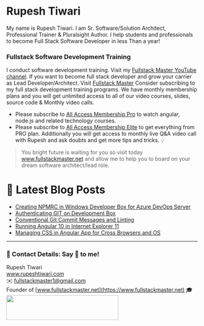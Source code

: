 # Rupesh Tiwari

My name is Rupesh Tiwari. I am Sr. Software/Solution Architect, Professional Trainer & Pluralsight Author. I help students and professionals to become Full Stack Software Developer in less Than a year!

### Fullstack Software Development Training

I conduct software development training. Visit my [Fullstack Master YouTube channel](https://youtube.com/fullstackmaster). If you want to become full stack developer and grow your carrier as Lead Developer/Architect. Visit [Fullstack Master](https://www.fullstackmaster.net) Consider subscribing to my full stack development training programs. We have monthly membership plans and you will get unlimited access to all of our video courses, slides, source code & Monthly video calls.

- Please subscribe to [All Access Membership Pro](www.fullstackmaster.net/pro) to watch angular, node.js and related technology courses.
- Please subscribe to [All Access Membership Elite](www.fullstackmaster.net/elite) to get everything from PRO plan. Additionally you will get access to monthly live Q&A video call with Rupesh and ask doubts and get more tips and tricks.
💡
> You bright future is waiting for you so visit today www.fullstackmaster.net and allow me to help you to board on your dream software architect/lead role.

# 📩 Latest Blog Posts

<!-- BLOG-POST-LIST:START -->
- [Creating NPMRC in Windows Developer Box for Azure DevOps Server](https://rupeshtiwari.github.io/2021-02-13-setting-up-npmrc-in-windows-developer-box-for-azure-devops-server/)
- [Authenticating GIT on Development Box](https://rupeshtiwari.github.io/2021-02-12-authenticating-git-on-development-box/)
- [Conventional Git Commit Messages and Linting](https://rupeshtiwari.github.io/2021-02-08-conventional-git-commit-messages-and-linting/)
- [Running Angular 10 in Internet Explorer 11](https://rupeshtiwari.github.io/2021-02-03-running-angular-10-in-internet-explorer-11-date-2021-02-04/)
- [Managing CSS in Angular App for Cross Browsers and OS](https://rupeshtiwari.github.io/2021-02-03-managing-css-in-angular-app-for-cross-browsers-and-os/)
<!-- BLOG-POST-LIST:END -->

---

### 💖 Contact Details: Say 👋 to me!

Rupesh Tiwari\
www.rupeshtiwari.com \
✉️ <fullstackmaster1@gmail.com> \
Founder of [www.fullstackmaster.net](https://www.fullstackmaster.net) 🎓 \
[<img src="https://i.imgur.com/9OCLciM.png" width="295" height="65">](http://www.fullstackmaster.net)
